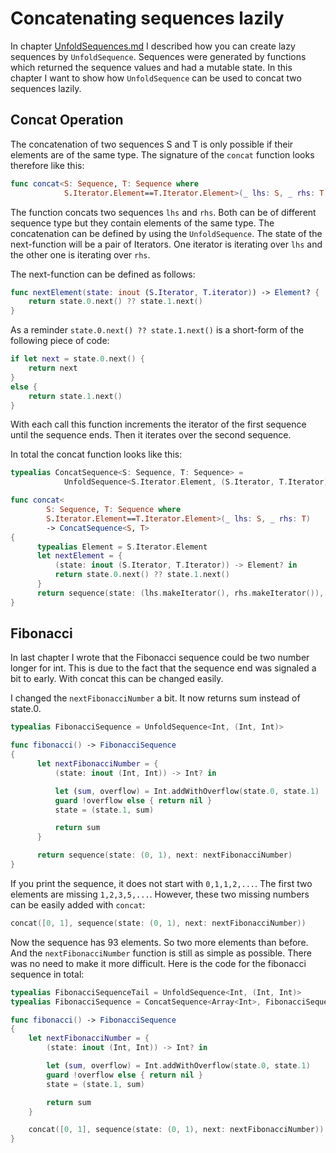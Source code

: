 # Concatenating sequences lazily
In chapter [UnfoldSequences.md][1] I described how you can create lazy sequences by `UnfoldSequence`. Sequences were generated by functions which returned the sequence values and had a mutable state.
In this chapter I want to show how `UnfoldSequence` can be used to concat two sequences lazily.

## Concat Operation
The concatenation of two sequences S and T is only possible if their elements are of the same type. The signature of the `concat` function looks therefore like this:

```Swift
func concat<S: Sequence, T: Sequence where
            S.Iterator.Element==T.Iterator.Element>(_ lhs: S, _ rhs: T) -> Result
``` 

The function concats two sequences `lhs` and `rhs`. Both can be of different sequence type but they contain elements of the same type. The concatenation can be defined by using the  `UnfoldSequence`. The state of the next-function will be a pair of Iterators. One iterator is iterating over `lhs` and the other one is iterating over  `rhs`.

The next-function can be defined as follows:

```Swift
func nextElement(state: inout (S.Iterator, T.iterator)) -> Element? {
    return state.0.next() ?? state.1.next()
}
```

As a reminder `state.0.next() ?? state.1.next()` is a short-form of the following piece of code:

```Swift
if let next = state.0.next() {
    return next
}
else {
    return state.1.next()
}
```

With each call this function increments the iterator of the first sequence until the sequence ends. Then it iterates over the second sequence.

In total the concat function looks like this:

```Swift
typealias ConcatSequence<S: Sequence, T: Sequence> = 
            UnfoldSequence<S.Iterator.Element, (S.Iterator, T.Iterator)>

func concat<
        S: Sequence, T: Sequence where 
        S.Iterator.Element==T.Iterator.Element>(_ lhs: S, _ rhs: T)
        -> ConcatSequence<S, T>
{
      typealias Element = S.Iterator.Element
      let nextElement = {
          (state: inout (S.Iterator, T.Iterator)) -> Element? in
          return state.0.next() ?? state.1.next()
      }
      return sequence(state: (lhs.makeIterator(), rhs.makeIterator()), next: nextElement)
}
```

## Fibonacci
In last chapter I wrote that the Fibonacci sequence could be two number longer for int. This is due to the fact that the sequence end was signaled a bit to early. With concat this can be changed easily.

I changed the `nextFibonacciNumber` a bit. It now returns sum instead of state.0.

```Swift
typealias FibonacciSequence = UnfoldSequence<Int, (Int, Int)>

func fibonacci() -> FibonacciSequence
{
      let nextFibonacciNumber = {
          (state: inout (Int, Int)) -> Int? in

          let (sum, overflow) = Int.addWithOverflow(state.0, state.1)
          guard !overflow else { return nil }
          state = (state.1, sum)

          return sum
      }

      return sequence(state: (0, 1), next: nextFibonacciNumber)
}
```

If you print the sequence, it does not start with `0,1,1,2,...`. The first two elements are missing `1,2,3,5,...`. However, these two missing numbers can be easily added with `concat`:

```Swift
concat([0, 1], sequence(state: (0, 1), next: nextFibonacciNumber))
```

Now the sequence has 93 elements. So two more elements than before. And the `nextFibonacciNumber` function is still as simple as possible. There was no need to make it more difficult. Here is the code for the fibonacci sequence in total:

```Swift
typealias FibonacciSequenceTail = UnfoldSequence<Int, (Int, Int)>
typealias FibonacciSequence = ConcatSequence<Array<Int>, FibonacciSequenceTail>

func fibonacci() -> FibonacciSequence
{
    let nextFibonacciNumber = {
        (state: inout (Int, Int)) -> Int? in

        let (sum, overflow) = Int.addWithOverflow(state.0, state.1)
        guard !overflow else { return nil }
        state = (state.1, sum)

        return sum
    }

    concat([0, 1], sequence(state: (0, 1), next: nextFibonacciNumber))
}
```

[1]:	UnfoldSequences.md "UnfoldSequences.md"